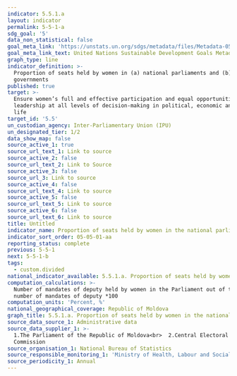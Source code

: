```yaml
---
indicator: 5.5.1.a
layout: indicator
permalink: 5-5-1-a
sdg_goal: '5'
data_non_statistical: false
goal_meta_link: 'https://unstats.un.org/sdgs/metadata/files/Metadata-05-05-01.pdf'
goal_meta_link_text: United Nations Sustainable Development Goals Metadata (PDF 4.0 MB)
graph_type: line
indicator_definition: >-
  Proportion of seats held by women in (a) national parliaments and (b) local
  governments
published: true
target: >-
  Ensure women’s full and effective participation and equal opportunities for
  leadership at all levels of decision-making in political, economic and public
  life
target_id: '5.5'
un_custodian_agency: Inter-Parliamentary Union (IPU)
un_designated_tier: 1/2
data_show_map: false
source_active_1: true
source_url_text_1: Link to source
source_active_2: false
source_url_text_2: Link to Source
source_active_3: false
source_url_3: Link to source
source_active_4: false
source_url_text_4: Link to source
source_active_5: false
source_url_text_5: Link to source
source_active_6: false
source_url_text_6: Link to source
title: Untitled
indicator_name: Proportion of seats held by women in the national parliament
indicator_sort_order: 05-05-01-aa
reporting_status: complete
previous: 5-5-1
next: 5-5-1-b
tags:
  - custom.divided
national_indicator_available: 5.5.1.a. Proportion of seats held by women in the national parliament
computation_calculations: >-
  Number of mandates of deputy held by women in the Parliament out of the total
  number of mandates of deputy *100
computation_units: 'Percent, %'
national_geographical_coverage: Republic of Moldova
graph_title: 5.5.1.a. Proportion of seats held by women in the national parliament
source_data_source_1: Administrative data
source_data_supplier_1: >-
  1.The Parliament of the Republic of Moldova<br>  2.Central Electoral
  Commission
source_organisation_1: National Bureau of Statistics
source_responsible_monitoring_1: 'Ministry of Health, Labour and Social Protection'
source_periodicity_1: Annual
---
```

